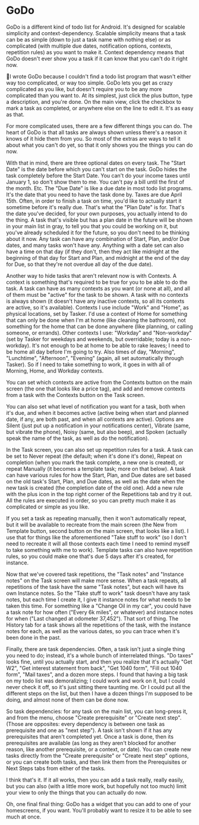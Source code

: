 GoDo
====

GoDo is a different kind of todo list for Android. It's designed for scalable
simplicity and context-dependency. Scalable simplicity means that a task can be
as simple (down to just a task name with nothing else) or as complicated (with
multiple due dates, notification options, contexts, repetition rules) as you
want to make it. Context dependency means that GoDo doesn't ever show you a task
if it can know that you can't do it right now.


I wrote GoDo because I couldn't find a todo list program that wasn't either way too complicated, or way too simple. GoDo lets you get as crazy complicated as you like, but doesn't require you to be any more complicated than you want to. At its simplest, just click the plus button, type a description, and you're done. On the main view, click the checkbox to mark a task as completed, or anywhere else on the line to edit it. It's as easy as that.

For more complicated uses, there are a few different things you can do. The heart of GoDo is that all tasks are always shown unless there's a reason it knows of it hide them from you. So most of the extras are ways to tell it about what you can't do yet, so that it only shows you the things you can do now.

With that in mind, there are three optional dates on every task. The "Start Date" is the date before which you can't start on the task. GoDo hides the task completely before the Start Date. You can't do your income taxes until January 1, so don't show them to me. You can't pay a bill until the first of the month. Etc. The "Due Date" is like a due date in most todo list programs. It's the date that you need to have the task done by. Taxes are due April 15th. Often, in order to finish a task on time, you'd like to actually start it sometime before it's really due. That's what the "Plan Date" is for. That's the date you've decided, for your own purposes, you actually intend to do the thing. A task that's visible but has a plan date in the future will be shown in your main list in gray, to tell you that you could be working on it, but you've already scheduled it for the future, so you don't need to be thinking about it now. Any task can have any combination of Start, Plan, and/or Due dates, and many tasks won't have any. Anything with a date set can also have a time on that day (if they don't, then they act like midnight at the beginning of that day for Start and Plan, and midnight at the end of the day for Due, so that they're not overdue all day of the due date). 

Another way to hide tasks that aren't relevant now is with Contexts. A context is something that's required to be true for you to be able to do the task. A task can have as many contexts as you want (or none at all), and all of them must be "active" for the task to be shown. A task with no contexts is always shown (it doesn't have any inactive contexts, so all its contexts are active, so it's available). Contexts I use include "Work" and "Home", as physical locations, set by Tasker. I'd use a context of Home for something that can only be done when I'm at home (like cleaning the bathroom), not something for the home that can be done anywhere (like planning, or calling someone, or errands). Other contexts I use: "Workday" and "Non-workday" (set by Tasker for weekdays and weekends, but overridable; today is a non-workday). It's not enough to be at home to be able to rake leaves; I need to be home all day before I'm going to try. Also times of day, "Morning", "Lunchtime", "Afternoon", "Evening" (again, all set automatically through Tasker). So if I need to take something to work, it goes in with all of Morning, Home, and Workday contexts. 

You can set which contexts are active from the Contexts button on the main screen (the one that looks like a price tag), and add and remove contexts from a task with the Contexts button on the Task screen. 

You can also set what level of notification you want for a task, both when it's due, and when it becomes active (active being when start and planned date, if any, are both past, and when all contexts are active). Options are Silent (just put up a notification in your notifications center), Vibrate (same, but vibrate the phone), Noisy (same, but also beep), and Spoken (actually speak the name of the task, as well as do the notification). 

In the Task screen, you can also set up repetition rules for a task. A task can be set to Never repeat (the default; when it's done it's done), Repeat on completion (when you mark the task complete, a new one is created), or repeat Manually (it becomes a template task; more on that below). A task can have various rules for how the Start, Plan, and Due dates are set based on the old task's Start, Plan, and Due dates, as well as the date when the new task is created (the completion date of the old one). Add a new rule with the plus icon in the top right corner of the Repetitions tab and try it out. All the rules are executed in order, so you can pretty much make it as complicated or simple as you like.

If you set a task as repeating manually, then it won't automatically repeat, but it will be available to recreate from the main screen (the New from Template button, second button on the main screen, that looks like a list). I use that for things like the aforementioned "Take stuff to work" (so I don't need to recreate it will all those contexts each time I need to remind myself to take something with me to work). Template tasks can also have repetition rules, so you could make one that's due 5 days after it's created, for instance. 

Now that we've covered task repetitions, the "Task notes" and "Instance notes" on the Task screen will make more sense. When a task repeats, all repetitions of the task have the same "Task notes", but each will have its own Instance notes. So the "Take stuff to work" task doesn't have any task notes, but each time I create it, I give it instance notes for what needs to be taken this time. For something like a "Change Oil in my car", you could have a task note for how often ("Every 6k miles", or whatever) and instance notes for when ("Last changed at odometer 37,452"). That sort of thing. The History tab for a task shows all the repetitions of the task, with the instance notes for each, as well as the various dates, so you can trace when it's been done in the past.

Finally, there are task dependencies. Often, a task isn't just a single thing you need to do; instead, it's a whole bunch of interrelated things. "Do taxes" looks fine, until you actually start, and then you realize that it's actually "Get W2", "Get interest statement from back", "Get 1040 form", "Fill out 1040 form", "Mail taxes", and a dozen more steps. I found that having a big task on my todo list was demoralizing; I could work and work on it, but I could never check it off, so it's just sitting there taunting me. Or I could put all the different steps on the list, but then I have a dozen things I'm supposed to be doing, and almost none of them can be done now. 

So task dependencies: for any task on the main list, you can long-press it, and from the menu, choose "Create prerequisite" or "Create next step". (Those are opposites: every dependency is between one task as prerequisite and one as "next step"). A task isn't shown if it has any prerequisites that aren't completed yet. Once a task is done, then its prerequisites are available (as long as they aren't blocked for another reason, like another prerequisite, or a context, or date). You can create new tasks directly from the "Create prerequisite" or "Create next step" options, or you can create both tasks, and then link them from the Prerequisites or Next Steps tabs from either of the tasks.

I think that's it. If it all works, then you can add a task really, really easily, but you can also (with a little more work, but hopefully not too much) limit your view to only the things that you can actually do now.

Oh, one final final thing: GoDo has a widget that you can add to one of your homescreens, if you want. You'll probably want to resize it to be able to see much at once.
